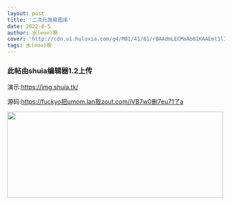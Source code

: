 ```yaml
---
layout: post
title: '二次元简易图床'
date: 2022-8-5
author: 水(⊙o⊙)啊
cover: 'http://cdn.u1.huluxia.com/g4/M01/41/81/rBAAdmLECMaAb81KAAEmt3lI1oc280.jpg'
tags: 水(⊙o⊙)啊
---
```

<div>
	<h3>
		此帖由shuia编辑器1.2上传
	</h3>
	<div>
		<p>
			演示:<a href="https://img.shuia.tk/" target="_blank">https://img.shuia.tk/</a>
		</p>
		<p>
			源码:<a href="https://fuckyo把umom.lan我zout.com/iVB7w0删7eu71了a" target="_blank">https://fuckyo把umom.lan我zout.com/iVB7w0删7eu71了a</a>
		</p>
		<p>
			<img src="http://cdn.u1.huluxia.com/g4/M01/41/81/rBAAdmLECMeANiMsAAQ7V4h2IwA083.jpg" width="500" height="200" alt="" />
		</p>
	</div>
</div>